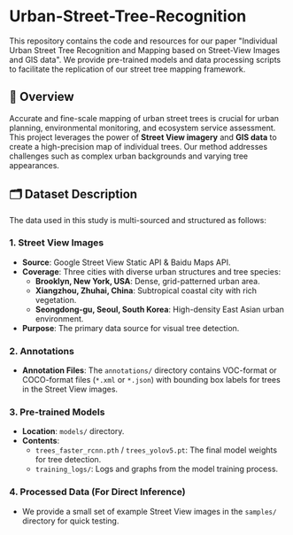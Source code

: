 # Urban-Street-Tree-Recognition
This repository contains the code and resources for our paper "Individual Urban Street Tree Recognition and Mapping based on Street-View Images and GIS data". We provide pre-trained models and data processing scripts to facilitate the replication of our street tree mapping framework.
## 📖 Overview
Accurate and fine-scale mapping of urban street trees is crucial for urban planning, environmental monitoring, and ecosystem service assessment. This project leverages the power of **Street View imagery** and **GIS data** to create a high-precision map of individual trees. Our method addresses challenges such as complex urban backgrounds and varying tree appearances.
## 🗂️ Dataset Description

The data used in this study is multi-sourced and structured as follows:

### 1. Street View Images
- **Source**: Google Street View Static API & Baidu Maps API.
- **Coverage**: Three cities with diverse urban structures and tree species:
  - **Brooklyn, New York, USA**: Dense, grid-patterned urban area.
  - **Xiangzhou, Zhuhai, China**: Subtropical coastal city with rich vegetation.
  - **Seongdong-gu, Seoul, South Korea**: High-density East Asian urban environment.
- **Purpose**: The primary data source for visual tree detection.
### 2. Annotations
- **Annotation Files**: The `annotations/` directory contains VOC-format or COCO-format files (`*.xml` or `*.json`) with bounding box labels for trees in the Street View images.

### 3. Pre-trained Models
- **Location**: `models/` directory.
- **Contents**:
  - `trees_faster_rcnn.pth` / `trees_yolov5.pt`: The final model weights for tree detection.
  - `training_logs/`: Logs and graphs from the model training process.

### 4. Processed Data (For Direct Inference)
- We provide a small set of example Street View images in the `samples/` directory for quick testing.
